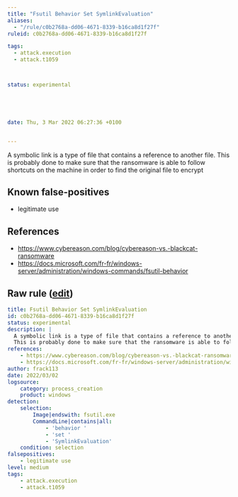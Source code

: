 ```yaml
---
title: "Fsutil Behavior Set SymlinkEvaluation"
aliases:
  - "/rule/c0b2768a-dd06-4671-8339-b16ca8d1f27f"
ruleid: c0b2768a-dd06-4671-8339-b16ca8d1f27f

tags:
  - attack.execution
  - attack.t1059



status: experimental





date: Thu, 3 Mar 2022 06:27:36 +0100


---
```


A symbolic link is a type of file that contains a reference to another file.
This is probably done to make sure that the ransomware is able to follow shortcuts on the machine in order to find the original file to encrypt


<!--more-->


## Known false-positives

* legitimate use



## References

* https://www.cybereason.com/blog/cybereason-vs.-blackcat-ransomware
* https://docs.microsoft.com/fr-fr/windows-server/administration/windows-commands/fsutil-behavior


## Raw rule ([edit](https://github.com/SigmaHQ/sigma/edit/master/rules/windows/process_creation/proc_creation_win_fsutil_symlinkevaluation.yml))
```yaml
title: Fsutil Behavior Set SymlinkEvaluation
id: c0b2768a-dd06-4671-8339-b16ca8d1f27f
status: experimental
description: |
  A symbolic link is a type of file that contains a reference to another file.
  This is probably done to make sure that the ransomware is able to follow shortcuts on the machine in order to find the original file to encrypt
references:
    - https://www.cybereason.com/blog/cybereason-vs.-blackcat-ransomware
    - https://docs.microsoft.com/fr-fr/windows-server/administration/windows-commands/fsutil-behavior
author: frack113
date: 2022/03/02
logsource:
    category: process_creation
    product: windows
detection:
    selection:
        Image|endswith: fsutil.exe
        CommandLine|contains|all:
            - 'behavior '
            - 'set '
            - 'SymlinkEvaluation'
    condition: selection
falsepositives:
    - legitimate use
level: medium
tags:
    - attack.execution
    - attack.t1059 

```
